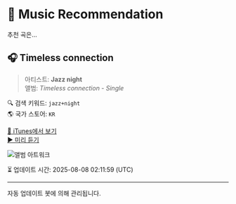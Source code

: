 
# 🎵 Music Recommendation

추천 곡은...

## 🎧 Timeless connection  
> 아티스트: **Jazz night**  
> 앨범: _Timeless connection - Single_  

🔍 검색 키워드: `jazz+night`  
🌎 국가 스토어: `KR`

[🔗 iTunes에서 보기](https://music.apple.com/kr/album/timeless-connection/1819572030?i=1819572031&uo=4)  
[▶️ 미리 듣기](https://audio-ssl.itunes.apple.com/itunes-assets/AudioPreview221/v4/ee/46/28/ee4628e9-903b-fdf6-c34d-c50f6498b20b/mzaf_7240256209025912569.plus.aac.p.m4a)

![앨범 아트워크](https://is1-ssl.mzstatic.com/image/thumb/Music221/v4/cf/c1/ca/cfc1cae1-d389-5be8-7412-856ebe90c125/artwork.jpg/100x100bb.jpg)

⏳ 업데이트 시간: 2025-08-08 02:11:59 (UTC)

---
자동 업데이트 봇에 의해 관리됩니다.
